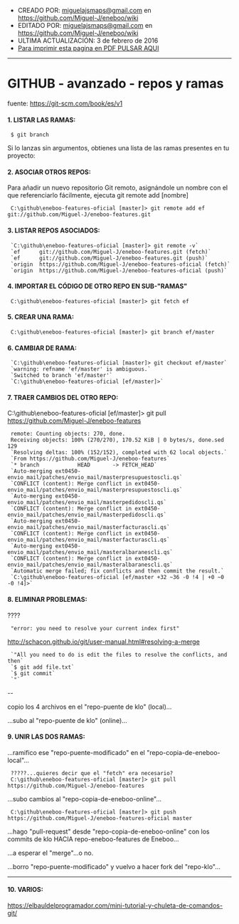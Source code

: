 * CREADO POR: miguelajsmaps@gmail.com en https://github.com/Miguel-J/eneboo/wiki
* EDITADO POR: miguelajsmaps@gmail.com en https://github.com/Miguel-J/eneboo/wiki
* ULTIMA ACTUALIZACIÓN: 3 de febrero de 2016
* [Para imprimir esta pagina en PDF PULSAR AQUI](https://gitprint.com/Miguel-J/eneboo/wiki/GITHUB---avanzado---repos-y-ramas)

----

# GITHUB - avanzado - repos y ramas

fuente: https://git-scm.com/book/es/v1

#### 1. LISTAR LAS RAMAS:

     $ git branch

Si lo lanzas sin argumentos, obtienes una lista de las ramas presentes en tu proyecto:

#### 2. ASOCIAR OTROS REPOS:

Para añadir un nuevo repositorio Git remoto, asignándole un nombre con el que referenciarlo fácilmente, ejecuta git remote add [nombre] 

     C:\github\eneboo-features-oficial [master]> git remote add ef git://github.com/Miguel-J/eneboo-features.git

#### 3. LISTAR REPOS ASOCIADOS:

     `C:\github\eneboo-features-oficial [master]> git remote -v`
     `ef      git://github.com/Miguel-J/eneboo-features.git (fetch)`
     `ef      git://github.com/Miguel-J/eneboo-features.git (push)`
     `origin  https://github.com/Miguel-J/eneboo-features-oficial (fetch)`
     `origin  https://github.com/Miguel-J/eneboo-features-oficial (push)` 

#### 4. IMPORTAR EL CÓDIGO DE OTRO REPO EN SUB-"RAMAS"

     C:\github\eneboo-features-oficial [master]> git fetch ef

#### 5. CREAR UNA RAMA:

     C:\github\eneboo-features-oficial [master]> git branch ef/master

#### 6. CAMBIAR DE RAMA:

     `C:\github\eneboo-features-oficial [master]> git checkout ef/master`
     `warning: refname 'ef/master' is ambiguous.`
     `Switched to branch 'ef/master'`
     `C:\github\eneboo-features-oficial [ef/master]>`

#### 7. TRAER CAMBIOS DEL OTRO REPO:

C:\github\eneboo-features-oficial [ef/master]> git pull https://github.com/Miguel-J/eneboo-features

     remote: Counting objects: 270, done.
     Receiving objects: 100% (270/270), 170.52 KiB | 0 bytes/s, done.sed 129
     `Resolving deltas: 100% (152/152), completed with 62 local objects.`
     `From https://github.com/Miguel-J/eneboo-features`
     `* branch            HEAD       -> FETCH_HEAD`
     `Auto-merging ext0450-envio_mail/patches/envio_mail/masterpresupuestoscli.qs`
     `CONFLICT (content): Merge conflict in ext0450-envio_mail/patches/envio_mail/masterpresupuestoscli.qs`
     `Auto-merging ext0450-envio_mail/patches/envio_mail/masterpedidoscli.qs`
     `CONFLICT (content): Merge conflict in ext0450-envio_mail/patches/envio_mail/masterpedidoscli.qs`
     `Auto-merging ext0450-envio_mail/patches/envio_mail/masterfacturascli.qs`
     `CONFLICT (content): Merge conflict in ext0450-envio_mail/patches/envio_mail/masterfacturascli.qs`
     `Auto-merging ext0450-envio_mail/patches/envio_mail/masteralbaranescli.qs`
     `CONFLICT (content): Merge conflict in ext0450-envio_mail/patches/envio_mail/masteralbaranescli.qs`
     `Automatic merge failed; fix conflicts and then commit the result.`
     `C:\github\eneboo-features-oficial [ef/master +32 ~36 -0 !4 | +0 ~0 -0 !4]>`

#### 8. ELIMINAR PROBLEMAS:

????

     "error: you need to resolve your current index first"

http://schacon.github.io/git/user-manual.html#resolving-a-merge

     `"All you need to do is edit the files to resolve the conflicts, and then`
     `$ git add file.txt`
     `$ git commit`
     `"`
--

copio los 4 archivos en el "repo-puente de klo" (local)...

...subo al "repo-puente de klo" (online)...


#### 9. UNIR LAS DOS RAMAS:

...ramifico ese "repo-puente-modificado" en el "repo-copia-de-eneboo-local"...

     ?????...quieres decir que el "fetch" era necesario?
     C:\github\eneboo-features-oficial [master]> git pull https://github.com/Miguel-J/eneboo-features

...subo cambios al "repo-copia-de-eneboo-online"...

     C:\github\eneboo-features-oficial [master]> git push https://github.com/Miguel-J/eneboo-features-oficial master

...hago "pull-request" desde "repo-copia-de-eneboo-online" con los commits de klo HACIA repo-eneboo-features de Eneboo...

...a esperar el "merge"...o no.

...borro "repo-puente-modificado" y vuelvo a hacer fork del "repo-klo"...

---
#### 10. VARIOS:

https://elbauldelprogramador.com/mini-tutorial-y-chuleta-de-comandos-git/

